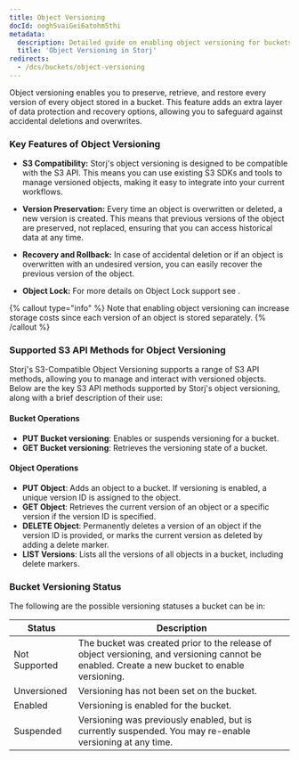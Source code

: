```yaml
---
title: Object Versioning
docId: oogh5vaiGei6atohm5thi
metadata:
  description: Detailed guide on enabling object versioning for buckets
  title: 'Object Versioning in Storj'
redirects:
  - /dcs/buckets/object-versioning
---
```


Object versioning enables you to preserve, retrieve, and restore every version of every object stored in a bucket. This feature adds an extra layer of data protection and recovery options, allowing you to safeguard against accidental deletions and overwrites.

### Key Features of Object Versioning

- **S3 Compatibility:** Storj's object versioning is designed to be compatible with the S3 API. This means you can use existing S3 SDKs and tools to manage versioned objects, making it easy to integrate into your current workflows.

- **Version Preservation:** Every time an object is overwritten or deleted, a new version is created. This means that previous versions of the object are preserved, not replaced, ensuring that you can access historical data at any time.

- **Recovery and Rollback:** In case of accidental deletion or if an object is overwritten with an undesired version, you can easily recover the previous version of the object.

- **Object Lock:** For more details on Object Lock support see [](docId:gjrGzPNnhpYrAGTTAUaj).

{% callout type="info" %}
Note that enabling object versioning can increase storage costs since each version of an object is stored separately.
{% /callout %}

### Supported S3 API Methods for Object Versioning

Storj's S3-Compatible Object Versioning supports a range of S3 API methods, allowing you to manage and interact with versioned objects. Below are the key S3 API methods supported by Storj's object versioning, along with a brief description of their use:

#### Bucket Operations

- **PUT Bucket versioning**: Enables or suspends versioning for a bucket.
- **GET Bucket versioning**: Retrieves the versioning state of a bucket.

#### Object Operations

- **PUT Object**: Adds an object to a bucket. If versioning is enabled, a unique version ID is assigned to the object.
- **GET Object**: Retrieves the current version of an object or a specific version if the version ID is specified.
- **DELETE Object**: Permanently deletes a version of an object if the version ID is provided, or marks the current version as deleted by adding a delete marker.
- **LIST Versions**: Lists all the versions of all objects in a bucket, including delete markers.

### Bucket Versioning Status

The following are the possible versioning statuses a bucket can be in:

| Status       | Description                                                                                     |
| ------------ | ----------------------------------------------------------------------------------------------- |
| Not Supported| The bucket was created prior to the release of object versioning, and versioning cannot be enabled. Create a new bucket to enable versioning. |
| Unversioned  | Versioning has not been set on the bucket.                                                      |
| Enabled      | Versioning is enabled for the bucket.                                                           |
| Suspended    | Versioning was previously enabled, but is currently suspended. You may re-enable versioning at any time. |